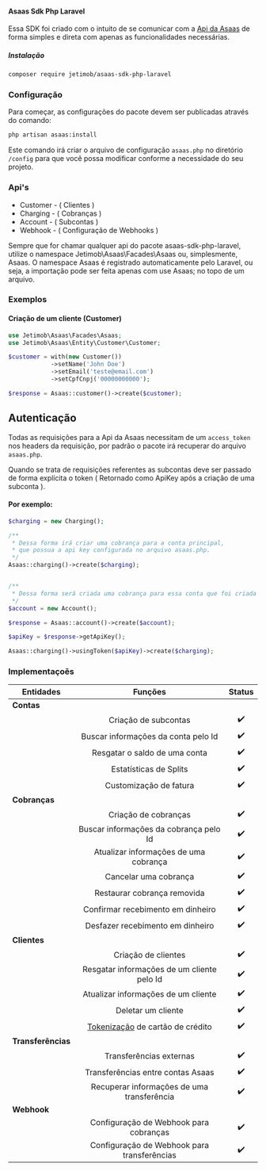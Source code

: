 #### Asaas Sdk Php Laravel

Essa SDK foi criado com o intuito de se comunicar com a [Api da Asaas](https://docs.asaas.com/reference) de forma simples e direta com apenas as funcionalidades necessárias.

##### Instalação 
```bash
composer require jetimob/asaas-sdk-php-laravel 
```


### Configuração
Para começar, as configurações do pacote devem ser publicadas através do comando:
```bash
php artisan asaas:install
```
Este comando irá criar o arquivo de configuração `asaas.php` no diretório `/config` para que você possa modificar conforme a necessidade do seu projeto.


### Api's

- Customer - ( Clientes )
- Charging - ( Cobranças )
- Account - ( Subcontas )
- Webhook - ( Configuração de Webhooks )

Sempre que for chamar qualquer api do pacote asaas-sdk-php-laravel, utilize o namespace Jetimob\Asaas\Facades\Asaas ou, simplesmente, Asaas. O namespace Asaas é registrado automaticamente pelo Laravel, ou seja, a importação pode ser feita apenas com use Asaas; no topo de um arquivo.

### Exemplos


#### Criação de um cliente (Customer)
```php
use Jetimob\Asaas\Facades\Asaas;
use Jetimob\Asaas\Entity\Customer\Customer; 

$customer = with(new Customer())
            ->setName('John Doe')
            ->setEmail('teste@email.com')
            ->setCpfCnpj('00000000000');

$response = Asaas::customer()->create($customer);
```

## Autenticação 

Todas as requisições para a Api da Asaas necessitam de um `access_token` nos headers da requisição, por padrão o pacote irá recuperar do arquivo `asaas.php`.

Quando se trata de requisições referentes as subcontas deve ser passado de forma explícita o token ( Retornado como ApiKey após a criação de uma subconta ).

#### Por exemplo:
```php
$charging = new Charging();

/** 
 * Dessa forma irá criar uma cobrança para a conta principal,
 * que possua a api key configurada no arquivo asaas.php.
 */
Asaas::charging()->create($charging);


/**
 * Dessa forma será criada uma cobrança para essa conta que foi criada agora
 */
$account = new Account();

$response = Asaas::account()->create($account);

$apiKey = $response->getApiKey();

Asaas::charging()->usingToken($apiKey)->create($charging);

```

### Implementaçoẽs


| **Entidades**      |                                                Funções                                                |   Status   |
|--------------------|:-----------------------------------------------------------------------------------------------------:|:----------:|
| **Contas**         |                                                                                                       |            |
|                    |                                         Criação de subcontas                                          |     ✔️     |
|                    |                                  Buscar informações da conta pelo Id                                  |     ✔️     |
|                    |                                     Resgatar o saldo de uma conta                                     |     ✔️     |
|                    |                                        Estatísticas de Splits                                         |     ✔️     |
|                    |                                        Customização de fatura                                         |     ✔️     |
| **Cobranças**      |                                                                                                       |            |
|                    |                                         Criação de cobranças                                          |     ✔️     |
|                    |                                Buscar informações da cobrança pelo Id                                 |     ✔️     |
|                    |                                 Atualizar informações de uma cobrança                                 |     ✔️     |
|                    |                                         Cancelar uma cobrança                                         |     ✔️     |
|                    |                                      Restaurar cobrança removida                                      |     ✔️     |
|                    |                                   Confirmar recebimento em dinheiro                                   |     ✔️     |
|                    |                                   Desfazer recebimento em dinheiro                                    |     ✔️     |
| **Clientes**       |                                                                                                       |            |
|                    |                                          Criação de clientes                                          |     ✔️     |
|                    |                              Resgatar informações de um cliente pelo Id                               |     ✔️     |
|                    |                                  Atualizar informações de um cliente                                  |     ✔️     |
|                    |                                          Deletar um cliente                                           |     ✔️     |
|                    | [Tokenização](https://docs.asaas.com/reference/tokenizacao-de-cartao-de-credito) de cartão de crédito |     ✔️     |
| **Transferências** |                                                                                                       |            |
|                    |                                        Transferências externas                                        |     ✔️     |
|                    |                                   Transferências entre contas Asaas                                   |     ✔️     |
|                    |                              Recuperar informações de uma transferência                               |     ✔️     |
| **Webhook**        |                                                                                                       |            |
|                    |                                Configuração de Webhook para cobranças                                 |     ✔️     |
|                    |                              Configuração de Webhook para transferências                              |     ✔️     |
